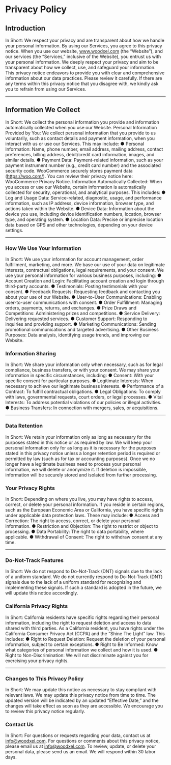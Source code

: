 # Privacy Policy
## Introduction
In Short: We respect your privacy and are transparent about how we handle your personal information. By using our Services, you agree to this privacy notice.
When you use our website, www.woodxel.com (the “Website”), and our services (the “Services,” inclusive of the Website), you entrust us with your personal information. We deeply respect your privacy and aim to be transparent about how we collect, use, and safeguard your information. This privacy notice endeavors to provide you with clear and comprehensive information about our data practices. Please review it carefully. If there are any terms within this privacy notice that you disagree with, we kindly ask you to refrain from using our Services.

---

## Information We Collect
In Short: We collect the personal information you provide and information automatically collected when you use our Website.
Personal Information Provided by You:
We collect personal information that you provide to us voluntarily, such as contact details and payment information, when you interact with us or use our Services. This may include:
●	Personal Information: Name, phone number, email address, mailing address, contact preferences, billing address, debit/credit card information, images, and similar details.
●	Payment Data: Payment-related information, such as your payment instrument number (e.g., credit card number) and the associated security code. WooCommerce securely stores payment data (https://woo.com/). You can review their privacy notice here: WooCommerce Privacy Notice.
Information Automatically Collected: When you access or use our Website, certain information is automatically collected for security, operational, and analytical purposes. This includes:
●	Log and Usage Data: Service-related, diagnostic, usage, and performance information, such as IP address, device information, browser type, and actions taken within the Website.
●	Device Data: Information about the device you use, including device identification numbers, location, browser type, and operating system.
●	Location Data: Precise or imprecise location data based on GPS and other technologies, depending on your device settings.
 
---

### How We Use Your Information
In Short: We use your information for account management, order fulfillment, marketing, and more. We base our use of your data on legitimate interests, contractual obligations, legal requirements, and your consent.
We use your personal information for various business purposes, including:
●	Account Creation and Login: Facilitating account creation and login through third-party accounts.
●	Testimonials: Posting testimonials with your consent.
●	Feedback Requests: Requesting feedback and contacting you about your use of our Website.
●	User-to-User Communications: Enabling user-to-user communications with consent.
●	Order Fulfillment: Managing orders, payments, returns, and exchanges.
●	Prize Draws and Competitions: Administering prizes and competitions.
●	Service Delivery: Delivering requested services.
●	Customer Support: Responding to inquiries and providing support.
●	Marketing Communications: Sending promotional communications and targeted advertising.
●	Other Business Purposes: Data analysis, identifying usage trends, and improving our Website.

### Information Sharing
In Short: We share your information only when necessary, such as for legal compliance, business transfers, or with your consent.
We may share your information in specific circumstances, including:
●	Consent: With your specific consent for particular purposes.
●	Legitimate Interests: When necessary to achieve our legitimate business interests.
●	Performance of a Contract: To fulfill contractual obligations.
●	Legal Obligations: To comply with laws, governmental requests, court orders, or legal processes.
●	Vital Interests: To address potential violations of our policies or illegal activities.
●	Business Transfers: In connection with mergers, sales, or acquisitions.

---

### Data Retention
In Short: We retain your information only as long as necessary for the purposes stated in this notice or as required by law.
We will keep your personal information only for as long as it is necessary for the purposes stated in this privacy notice unless a longer retention period is required or permitted by law (such as for tax or accounting purposes). Once we no longer have a legitimate business need to process your personal information, we will delete or anonymize it. If deletion is impossible, information will be securely stored and isolated from further processing.
### Your Privacy Rights
In Short: Depending on where you live, you may have rights to access, correct, or delete your personal information.
If you reside in certain regions, such as the European Economic Area or California, you have specific rights under applicable data protection laws. These may include:
●	Access and Correction: The right to access, correct, or delete your personal information.
●	Restriction and Objection: The right to restrict or object to processing.
●	Data Portability: The right to data portability, where applicable.
●	Withdrawal of Consent: The right to withdraw consent at any time.

---

### Do-Not-Track Features
In Short: We do not respond to Do-Not-Track (DNT) signals due to the lack of a uniform standard.
We do not currently respond to Do-Not-Track (DNT) signals due to the lack of a uniform standard for recognizing and implementing these signals. If such a standard is adopted in the future, we will update this notice accordingly.

### California Privacy Rights
In Short: California residents have specific rights regarding their personal information, including the right to request deletion and access to data shared with third parties.
As a California resident, you have rights under the California Consumer Privacy Act (CCPA) and the “Shine The Light” law. This includes:
●	Right to Request Deletion: Request the deletion of your personal information, subject to certain exceptions.
●	Right to Be Informed: Know what categories of personal information we collect and how it is used.
●	Right to Non-Discrimination: We will not discriminate against you for exercising your privacy rights.

---

### Changes to This Privacy Policy
In Short: We may update this notice as necessary to stay compliant with relevant laws.
We may update this privacy notice from time to time. The updated version will be indicated by an updated “Effective Date,” and the changes will take effect as soon as they are accessible. We encourage you to review this privacy notice regularly.

### Contact Us
In Short: For questions or requests regarding your data, contact us at info@woodxel.com.
For questions or comments about this privacy notice, please email us at info@woodxel.com.
To review, update, or delete your personal data, please send us an email. We will respond within 30 labor days.
